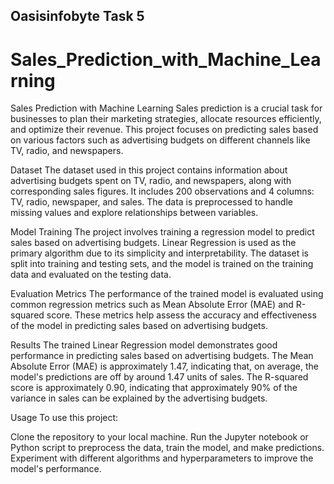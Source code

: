 ## Oasisinfobyte Task 5

# Sales_Prediction_with_Machine_Learning

Sales Prediction with Machine Learning
Sales prediction is a crucial task for businesses to plan their marketing strategies, allocate resources efficiently, and optimize their revenue. This project focuses on predicting sales based on various factors such as advertising budgets on different channels like TV, radio, and newspapers.

Dataset
The dataset used in this project contains information about advertising budgets spent on TV, radio, and newspapers, along with corresponding sales figures. It includes 200 observations and 4 columns: TV, radio, newspaper, and sales. The data is preprocessed to handle missing values and explore relationships between variables.

Model Training
The project involves training a regression model to predict sales based on advertising budgets. Linear Regression is used as the primary algorithm due to its simplicity and interpretability. The dataset is split into training and testing sets, and the model is trained on the training data and evaluated on the testing data.

Evaluation Metrics
The performance of the trained model is evaluated using common regression metrics such as Mean Absolute Error (MAE) and R-squared score. These metrics help assess the accuracy and effectiveness of the model in predicting sales based on advertising budgets.

Results
The trained Linear Regression model demonstrates good performance in predicting sales based on advertising budgets. The Mean Absolute Error (MAE) is approximately 1.47, indicating that, on average, the model's predictions are off by around 1.47 units of sales. The R-squared score is approximately 0.90, indicating that approximately 90% of the variance in sales can be explained by the advertising budgets.

Usage
To use this project:

Clone the repository to your local machine.
Run the Jupyter notebook or Python script to preprocess the data, train the model, and make predictions.
Experiment with different algorithms and hyperparameters to improve the model's performance.




